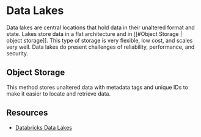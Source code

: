 # Data Lakes
Data lakes are central locations that hold data in their unaltered format and state. Lakes store data in a flat architecture and in [[#Object Storage | object storage]]. This type of storage is very flexible, low cost, and scales very well. Data lakes do present challenges of reliability, performance, and security.
## Object Storage
This method stores unaltered data with metadata tags and unique IDs to make it easier to locate and retrieve data.
## Resources
* [Databricks Data Lakes](https://www.databricks.com/discover/data-lakes)